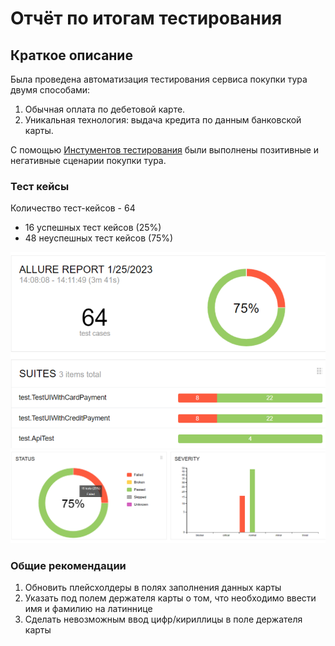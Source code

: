 # Отчёт по итогам тестирования

## Краткое описание
Была проведена автоматизация тестирования сервиса покупки тура двумя способами:
1. Обычная оплата по дебетовой карте.
2. Уникальная технология: выдача кредита по данным банковской карты.

С помощью [Инстументов тестирования](Plan.md) были выполнены позитивные и негативные сценарии покупки тура.



### Тест кейсы
Количество тест-кейсов - 64
* 16 успешных тест кейсов (25%)
* 48 неуспешных тест кейсов (75%)

![Allure Report.png](..%2Fsrc%2Ftest%2Fresources%2FAllure%20Report.png)
![allure report 2.png](..%2Fsrc%2Ftest%2Fresources%2Fallure%20report%202.png)

### Общие рекомендации
1. Обновить плейсхолдеры в полях заполнения данных карты
2. Указать под полем держателя карты о том, что необходимо ввести имя и фамилию на латиннице
3. Сделать невозможным ввод цифр/кириллицы в поле держателя карты

